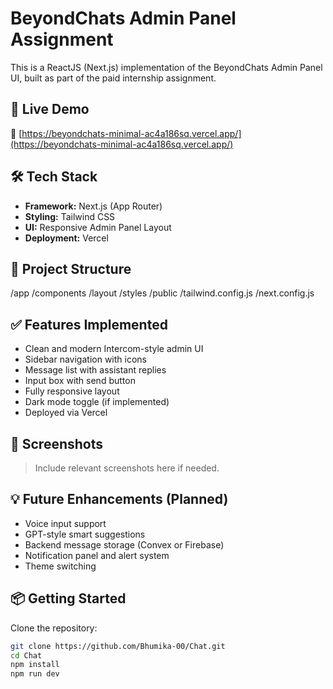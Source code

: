 # BeyondChats Admin Panel Assignment

This is a ReactJS (Next.js) implementation of the BeyondChats Admin Panel UI, built as part of the paid internship assignment.

## 🚀 Live Demo

🔗 [https://beyondchats-minimal-ac4a186sq.vercel.app/](https://beyondchats-minimal-ac4a186sq.vercel.app/)

## 🛠️ Tech Stack

- **Framework:** Next.js (App Router)
- **Styling:** Tailwind CSS
- **UI:** Responsive Admin Panel Layout
- **Deployment:** Vercel

## 📁 Project Structure

/app
/components
/layout
/styles
/public
/tailwind.config.js
/next.config.js


## ✅ Features Implemented

- Clean and modern Intercom-style admin UI
- Sidebar navigation with icons
- Message list with assistant replies
- Input box with send button
- Fully responsive layout
- Dark mode toggle (if implemented)
- Deployed via Vercel

## 📸 Screenshots

> Include relevant screenshots here if needed.

## 💡 Future Enhancements (Planned)

- Voice input support
- GPT-style smart suggestions
- Backend message storage (Convex or Firebase)
- Notification panel and alert system
- Theme switching

## 📦 Getting Started

Clone the repository:

```bash
git clone https://github.com/Bhumika-00/Chat.git
cd Chat
npm install
npm run dev
